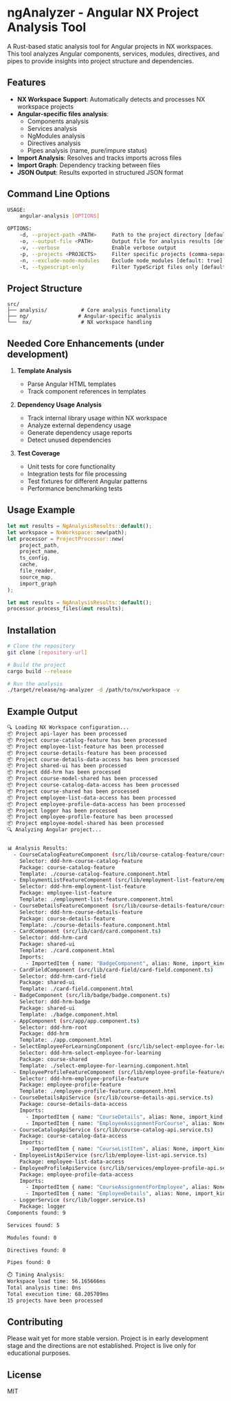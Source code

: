 # ngAnalyzer - Angular NX Project Analysis Tool

A Rust-based static analysis tool for Angular projects in NX workspaces. This tool analyzes Angular components, services, modules, directives, and pipes to provide insights into project structure and dependencies.

## Features

- **NX Workspace Support**: Automatically detects and processes NX workspace projects
- **Angular-specific files analysis**:
    - Components analysis 
    - Services analysis 
    - NgModules analysis 
    - Directives analysis
    - Pipes analysis (name, pure/impure status)
- **Import Analysis**: Resolves and tracks imports across files
- **Import Graph**: Dependency tracking between files
- **JSON Output**: Results exported in structured JSON format

## Command Line Options

```bash
USAGE:
    angular-analysis [OPTIONS]

OPTIONS:
    -d, --project-path <PATH>     Path to the project directory [default: .]
    -o, --output-file <PATH>      Output file for analysis results [default: angular-analysis.json]
    -v, --verbose                 Enable verbose output
    -p, --projects <PROJECTS>     Filter specific projects (comma-separated)
    -n, --exclude-node-modules    Exclude node_modules [default: true]
    -t, --typescript-only         Filter TypeScript files only [default: true]
```

## Project Structure

```
src/
├── analysis/           # Core analysis functionality
├── ng/                # Angular-specific analysis
└──  nx/                # NX workspace handling
```

## Needed Core Enhancements (under development)

1. **Template Analysis**
    - Parse Angular HTML templates
    - Track component references in templates


2. **Dependency Usage Analysis**
    - Track internal library usage within NX workspace
    - Analyze external dependency usage
    - Generate dependency usage reports
    - Detect unused dependencies


3. **Test Coverage**
    - Unit tests for core functionality
    - Integration tests for file processing
    - Test fixtures for different Angular patterns
    - Performance benchmarking tests

## Usage Example

```rust
let mut results = NgAnalysisResults::default();
let workspace = NxWorkspace::new(path);
let processor = ProjectProcessor::new(
    project_path,
    project_name,
    ts_config,
    cache,
    file_reader,
    source_map,
    import_graph
);

let mut results = NgAnalysisResults::default();
processor.process_files(&mut results);
```

## Installation

```bash
# Clone the repository
git clone [repository-url]

# Build the project
cargo build --release

# Run the analysis
./target/release/ng-analyzer -d /path/to/nx/workspace -v
```

## Example Output
```bash
🔍 Loading NX Workspace configuration...
📦 Project api-layer has been processed
📦 Project course-catalog-feature has been processed
📦 Project employee-list-feature has been processed
📦 Project course-details-feature has been processed
📦 Project course-details-data-access has been processed
📦 Project shared-ui has been processed
📦 Project ddd-hrm has been processed
📦 Project course-model-shared has been processed
📦 Project course-catalog-data-access has been processed
📦 Project course-shared has been processed
📦 Project employee-list-data-access has been processed
📦 Project employee-profile-data-access has been processed
📦 Project logger has been processed
📦 Project employee-profile-feature has been processed
📦 Project employee-model-shared has been processed
🔍 Analyzing Angular project...


📊 Analysis Results:
  - CourseCatalogFeatureComponent (src/lib/course-catalog-feature/course-catalog-feature.component.ts)
    Selector: ddd-hrm-course-catalog-feature
    Package: course-catalog-feature
    Template: ./course-catalog-feature.component.html
  - EmploymentListFeatureComponent (src/lib/employment-list-feature/employment-list-feature.component.ts)
    Selector: ddd-hrm-employment-list-feature
    Package: employee-list-feature
    Template: ./employment-list-feature.component.html
  - CourseDetailsFeatureComponent (src/lib/course-details-feature/course-details-feature.component.ts)
    Selector: ddd-hrm-course-details-feature
    Package: course-details-feature
    Template: ./course-details-feature.component.html
  - CardComponent (src/lib/card/card.component.ts)
    Selector: ddd-hrm-card
    Package: shared-ui
    Template: ./card.component.html
    Imports:
      - ImportedItem { name: "BadgeComponent", alias: None, import_kind: Named } from ../badge/badge.component [resolved: ../ddd-hrm/libs/shared/ui/src/lib/badge/badge.component.ts]
  - CardFieldComponent (src/lib/card-field/card-field.component.ts)
    Selector: ddd-hrm-card-field
    Package: shared-ui
    Template: ./card-field.component.html
  - BadgeComponent (src/lib/badge/badge.component.ts)
    Selector: ddd-hrm-badge
    Package: shared-ui
    Template: ./badge.component.html
  - AppComponent (src/app/app.component.ts)
    Selector: ddd-hrm-root
    Package: ddd-hrm
    Template: ./app.component.html
  - SelectEmployeeForLearningComponent (src/lib/select-employee-for-learning/select-employee-for-learning.component.ts)
    Selector: ddd-hrm-select-employee-for-learning
    Package: course-shared
    Template: ./select-employee-for-learning.component.html
  - EmployeeProfileFeatureComponent (src/lib/employee-profile-feature/employee-profile-feature.component.ts)
    Selector: ddd-hrm-employee-profile-feature
    Package: employee-profile-feature
    Template: ./employee-profile-feature.component.html
  - CourseDetailsApiService (src/lib/course-details-api.service.ts)
    Package: course-details-data-access
    Imports:
      - ImportedItem { name: "CourseDetails", alias: None, import_kind: Named } from ./course-details.model [resolved: ../ddd-hrm/libs/learning-management/course-details-data-access/src/lib/course-details.model.ts]
      - ImportedItem { name: "EmployeeAssignmentForCourse", alias: None, import_kind: Named } from ./course-details.model [resolved: ../ddd-hrm/libs/learning-management/course-details-data-access/src/lib/course-details.model.ts]
  - CourseCatalogApiService (src/lib/course-catalog-api.service.ts)
    Package: course-catalog-data-access
    Imports:
      - ImportedItem { name: "CourseListItem", alias: None, import_kind: Named } from ./course-catalog.model [resolved: ../ddd-hrm/libs/learning-management/course-catalog-data-access/src/lib/course-catalog.model.ts]
  - EmployeeListApiService (src/lib/employee-list-api.service.ts)
    Package: employee-list-data-access
  - EmployeeProfileApiService (src/lib/services/employee-profile-api.service.ts)
    Package: employee-profile-data-access
    Imports:
      - ImportedItem { name: "CourseAssignmentForEmployee", alias: None, import_kind: Named } from ../models/employee-profile.model [resolved: ../ddd-hrm/libs/employee-management/employee-profile-data-access/src/lib/models/employee-profile.model.ts]
      - ImportedItem { name: "EmployeeDetails", alias: None, import_kind: Named } from ../models/employee-profile.model [resolved: ../ddd-hrm/libs/employee-management/employee-profile-data-access/src/lib/models/employee-profile.model.ts]
  - LoggerService (src/lib/logger.service.ts)
    Package: logger
Components found: 9

Services found: 5

Modules found: 0

Directives found: 0

Pipes found: 0

⏱️ Timing Analysis:
Workspace load time: 56.165666ms
Total analysis time: 0ns
Total execution time: 68.205709ms
15 projects have been processed

```

## Contributing

Please wait yet for more stable version. Project is in early development stage and the directions are not established.
Project is live only for educational purposes.

## License

MIT